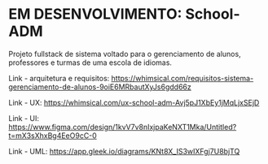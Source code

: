 # EM DESENVOLVIMENTO: School-ADM

  Projeto fullstack de sistema voltado para o gerenciamento de alunos, professores e turmas de uma escola de idiomas.

  Link - arquitetura e requisitos: https://whimsical.com/requisitos-sistema-gerenciamento-de-alunos-9oiE6MRbautXyJs6gdd66z

  Link - UX: https://whimsical.com/ux-school-adm-Avj5pJ1XbEy1jMqLjxSEjD

  Link - UI: https://www.figma.com/design/1kvV7v8nIxjpaKeNXT1Mka/Untitled?t=mX3sXhxBg4EeO9cC-0

  Link - UML: https://app.gleek.io/diagrams/KNt8X_IS3wIXFgj7U8bjTQ
